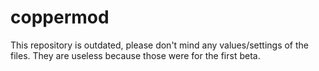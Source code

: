 # coppermod
This repository is outdated, please don't mind any values/settings of the files. They are useless because those were for the first beta.
